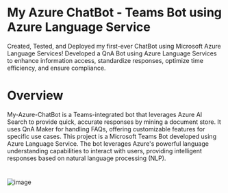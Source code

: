 # My Azure ChatBot - Teams Bot using Azure Language Service

Created, Tested, and Deployed my first-ever ChatBot using Microsoft Azure Language Services! 
Developed a QnA Bot using Azure Language Services to enhance information access, standardize responses, optimize time efficiency, and ensure compliance.

# Overview

My-Azure-ChatBot is a Teams-integrated bot that leverages Azure AI Search to provide quick, accurate responses by mining a document store. 
It uses QnA Maker for handling FAQs, offering customizable features for specific use cases.
This project is a Microsoft Teams Bot developed using Azure Language Service. 
The bot leverages Azure's powerful language understanding capabilities to interact with users, providing intelligent responses based on natural language processing (NLP).

#

![image](https://github.com/sanaya-bhardwaj/MyAzureChatBot/assets/135012941/628be4a2-a3eb-4a1c-8361-f1fb84cd2dc2)
